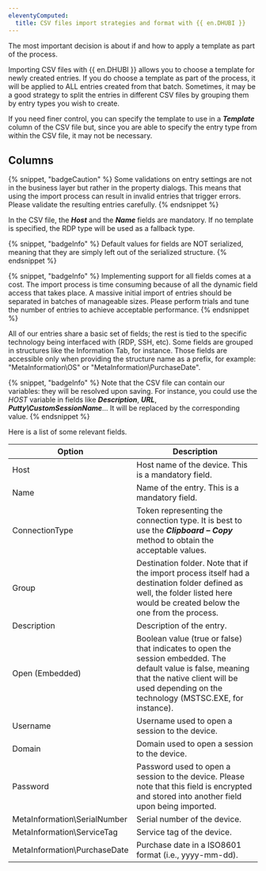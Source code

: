 ```yaml
---
eleventyComputed:
  title: CSV files import strategies and format with {{ en.DHUBI }}
---
```

The most important decision is about if and how to apply a template as part of the process.

Importing CSV files with {{ en.DHUBI }} allows you to choose a template for newly created entries. If you do choose a template as part of the process, it will be applied to ALL entries created from that batch. Sometimes, it may be a good strategy to split the entries in different CSV files by grouping them by entry types you wish to create.

If you need finer control, you can specify the template to use in a ***Template*** column of the CSV file but, since you are able to specify the entry type from within the CSV file, it may not be necessary.

## Columns

{% snippet, "badgeCaution" %}
Some validations on entry settings are not in the business layer but rather in the property dialogs. This means that using the import process can result in invalid entries that trigger errors. Please validate the resulting entries carefully.
{% endsnippet %}
 
In the CSV file, the ***Host*** and the ***Name*** fields are mandatory. If no template is specified, the RDP type will be used as a fallback type.

{% snippet, "badgeInfo" %}
Default values for fields are NOT serialized, meaning that they are simply left out of the serialized structure.
{% endsnippet %}

{% snippet, "badgeInfo" %}
Implementing support for all fields comes at a cost. The import process is time consuming because of all the dynamic field access that takes place. A massive initial import of entries should be separated in batches of manageable sizes. Please perform trials and tune the number of entries to achieve acceptable performance.
{% endsnippet %}

All of our entries share a basic set of fields; the rest is tied to the specific technology being interfaced with (RDP, SSH, etc). Some fields are grouped in structures like the Information Tab, for instance. Those fields are accessible only when providing the structure name as a prefix, for example: "MetaInformation\OS" or "MetaInformation\PurchaseDate".

{% snippet, "badgeInfo" %}
Note that the CSV file can contain our variables: they will be resolved upon saving. For instance, you could use the $HOST$ variable in fields like ***Description***, ***URL***, ***Putty\CustomSessionName***... It will be replaced by the corresponding value. 
{% endsnippet %}
 
Here is a list of some relevant fields.

| Option                       | Description |
| ---------------------------- | ----------- |
| Host                         | Host name of the device. This is a mandatory field. |
| Name                         | Name of the entry. This is a mandatory field. |
| ConnectionType               | Token representing the connection type. It is best to use the ***Clipboard – Copy*** method to obtain the acceptable values. |
| Group                        | Destination folder. Note that if the import process itself had a destination folder defined as well, the folder listed here would be created below the one from the process. |
| Description                  | Description of the entry. |
| Open (Embedded)              | Boolean value (true or false) that indicates to open the session embedded. The default value is false, meaning that the native client will be used depending on the technology (MSTSC.EXE, for instance). |
| Username                     | Username used to open a session to the device. |
| Domain                       | Domain used to open a session to the device. |
| Password                     | Password used to open a session to the device. Please note that this field is encrypted and stored into another field upon being imported. |
| MetaInformation\SerialNumber | Serial number of the device. |
| MetaInformation\ServiceTag   | Service tag of the device.   |
| MetaInformation\PurchaseDate | Purchase date in a ISO8601 format (i.e., yyyy-mm-dd). |
